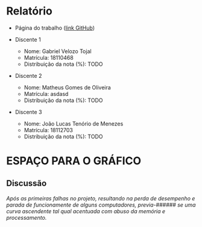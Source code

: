 # Relatório
* Página do trabalho ([link GitHub](TODO))
* Discente 1
   * Nome: Gabriel Velozo Tojal
   * Matrícula: 18110468
   * Distribuição da nota (%): TODO

* Discente 2
   * Nome: Matheus Gomes de Oliveira
   * Matrícula: asdasd
   * Distribuição da nota (%): TODO

* Discente 3
    * Nome:  João Lucas Tenório de Menezes
    * Matrícula: 18112703
    * Distribuição da nota (%): TODO

# ESPAÇO PARA O GRÁFICO 

## Discussão
######   Após as primeiras falhas no projeto, resultando na perda de desempenho e parada de funcionamente de alguns computadores, previa-###### se uma curva ascendente tal qual acentuada com abuso da memória e processamento. 
